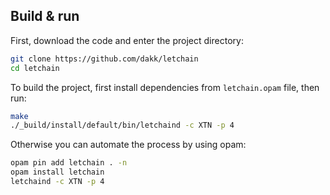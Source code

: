 ## Build & run

First, download the code and enter the project directory:

```bash
git clone https://github.com/dakk/letchain
cd letchain
```

To build the project, first install dependencies from `letchain.opam` file, then run:

```bash
make
./_build/install/default/bin/letchaind -c XTN -p 4
```

Otherwise you can automate the process by using opam:

```bash
opam pin add letchain . -n
opam install letchain
letchaind -c XTN -p 4
```